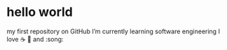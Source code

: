 # hello world
my first repository on GitHub
I’m currently learning software engineering
I love :coffee: :pizza: and :song:


<!---
20041965/20041965 is a ✨ special ✨ repository because its `README.md` (this file) appears on your GitHub profile.
You can click the Preview link to take a look at your changes.
--->
